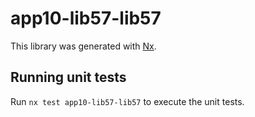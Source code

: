 # app10-lib57-lib57

This library was generated with [Nx](https://nx.dev).

## Running unit tests

Run `nx test app10-lib57-lib57` to execute the unit tests.
